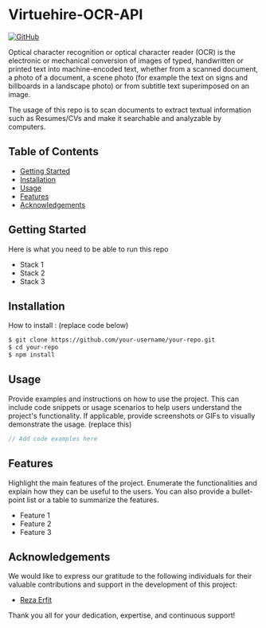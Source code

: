 # Virtuehire-OCR-API

[![GitHub](https://img.shields.io/badge/GitHub-View_on_GitHub-lightgrey.svg)](https://github.com/magma-bangkit/VirtuHire-OCR-API)

Optical character recognition or optical character reader (OCR) is the electronic or mechanical conversion of images of typed, handwritten or printed text into machine-encoded text, whether from a scanned document, a photo of a document, a scene photo (for example the text on signs and billboards in a landscape photo) or from subtitle text superimposed on an image.

The usage of this repo is to scan documents to extract textual information such as Resumes/CVs and make it searchable and analyzable by computers.

## Table of Contents

- [Getting Started](#getting-started)
- [Installation](#installation)
- [Usage](#usage)
- [Features](#features)
- [Acknowledgements](#acknowledgements)

## Getting Started
Here is what you need to be able to run this repo

- Stack 1
- Stack 2
- Stack 3

## Installation

How to install : (replace code below)

```bash
$ git clone https://github.com/your-username/your-repo.git
$ cd your-repo
$ npm install
```

## Usage

Provide examples and instructions on how to use the project. This can include code snippets or usage scenarios to help users understand the project's functionality. If applicable, provide screenshots or GIFs to visually demonstrate the usage. (replace this)

```javascript
// Add code examples here
```

## Features

Highlight the main features of the project. Enumerate the functionalities and explain how they can be useful to the users. You can also provide a bullet-point list or a table to summarize the features.

- Feature 1
- Feature 2
- Feature 3

## Acknowledgements

We would like to express our gratitude to the following individuals for their valuable contributions and support in the development of this project:

- [Reza Erfit](https://github.com/reza-erfit)

Thank you all for your dedication, expertise, and continuous support!
